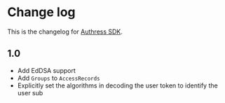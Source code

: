 # Change log
This is the changelog for [Authress SDK](readme.md).

## 1.0 ##
* Add EdDSA support
* Add `Groups` to `AccessRecords`
* Explicitly set the algorithms in decoding the user token to identify the user sub